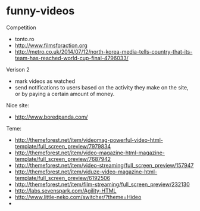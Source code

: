 funny-videos
============

Competition
- tonto.ro
- http://www.filmsforaction.org
- http://metro.co.uk/2014/07/12/north-korea-media-tells-country-that-its-team-has-reached-world-cup-final-4796033/

Verison 2
- mark videos as watched
- send notifications to users based on the activity they make on the site, or by paying a certain amount of money.


Nice site:
- http://www.boredpanda.com/

Teme:
- http://themeforest.net/item/videomag-powerful-video-html-template/full_screen_preview/7979834
- http://themeforest.net/item/video-magazine-html-magazine-template/full_screen_preview/7687942
- http://themeforest.net/item/video-streaming/full_screen_preview/157947
- http://themeforest.net/item/viduze-video-magazine-html-template/full_screen_preview/6192506
- http://themeforest.net/item/film-streaming/full_screen_preview/232130
- http://labs.sevenspark.com/Agility-HTML
- http://www.little-neko.com/switcher/?theme=Hideo
- 
